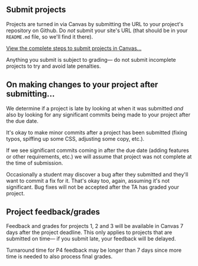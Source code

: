 ## Submit projects
Projects are turned in via Canvas by submitting the URL to your project's repository on Github. Do *not* submit your site's URL (that should be in your `README.md` file, so we'll find it there).

[View the complete steps to submit projects in Canvas...](https://s3.amazonaws.com/dwa15.com/submitting-projects.png)

Anything you submit is subject to grading&mdash; do not submit incomplete projects to try and avoid late penalties.

## On making changes to your project after submitting...
We determine if a project is late by looking at when it was submitted *and* also by looking for any significant commits being made to your project after the due date.

It's okay to make minor commits after a project has been submitted (fixing typos, spiffing up some CSS, adjusting some copy, etc.).

If we see significant commits coming in after the due date (adding features or other requirements, etc.) we will assume that project was not complete at the time of submission.

Occasionally a student may discover a bug after they submitted and they'll want to commit a fix for it. That's okay too, again, assuming it's not significant. Bug fixes will not be accepted after the TA has graded your project.




## Project feedback/grades
Feedback and grades for projects 1, 2 and 3 will be available in Canvas 7 days after the project deadline. This only applies to projects that are submitted on time&mdash; if you submit late, your feedback will be delayed.

Turnaround time for P4 feedback may be longer than 7 days since more time is needed to also process final grades.
